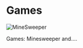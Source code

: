 # Games

![MineSweeper](Games/blob/master/Screenshot_20231112_142950.png)


Games: Minesweeper and....
